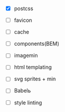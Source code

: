  - [x] postcss
 - [ ] favicon
 - [ ] cache
 - [ ] components(BEM)
 - [ ] imagemin
 - [ ] html templating
 - [ ] svg sprites + min
 - [ ] Babelь
 - [ ] style linting
 
